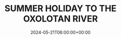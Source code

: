 ---
title: SUMMER HOLIDAY TO THE OXOLOTAN RIVER
description: "Laoreet, voluptatum nihil dolor esse quaerat mattis explicabo maiores, est aliquet porttitor! Eaque, cras, aspernatur."
date: 2024-05-21T06:00:00+00:00
image: "images/packege-2.jpg"
time: 7D/6N
pax: 10
country: Malaysia
price: 520
reviews: 25
rating: 3
featured: true
weight: 20
---